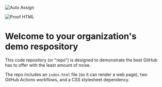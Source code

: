 ![Auto Assign](https://github.com/Webbing-Designs/demo-repository/actions/workflows/auto-assign.yml/badge.svg)

![Proof HTML](https://github.com/Webbing-Designs/demo-repository/actions/workflows/proof-html.yml/badge.svg)

# Welcome to your organization's demo respository
This code repository (or "repo") is designed to demonstrate the best GitHub has to offer with the least amount of noise.

The repo includes an `index.html` file (so it can render a web page), two GitHub Actions workflows, and a CSS stylesheet dependency.
